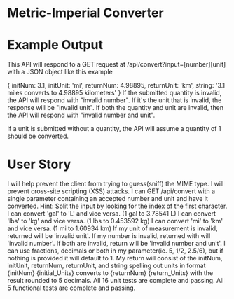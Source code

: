 # Metric-Imperial Converter

# Example Output
This API will respond to a GET request at /api/convert?input=[number][unit] with a JSON object like this example

{
 initNum: 3.1,
 initUnit: 'mi',
 returnNum: 4.98895,
 returnUnit: 'km', 
 string: '3.1 miles converts to 4.98895 kilometers'
}
If the submitted quantity is invalid, the API will respond with "invalid number". If it's the unit that is invalid, the response will be "invalid unit". If both the quantity and unit are invalid, then the API will respond with "invalid number and unit".

If a unit is submitted without a quantity, the API will assume a quantity of 1 should be converted.

# User Story
I will help prevent the client from trying to guess(sniff) the MIME type.
I will prevent cross-site scripting (XSS) attacks.
I can GET /api/convert with a single parameter containing an accepted number and unit and have it converted.
Hint: Split the input by looking for the index of the first character.
I can convert 'gal' to 'L' and vice versa. (1 gal to 3.78541 L)
I can convert 'lbs' to 'kg' and vice versa. (1 lbs to 0.453592 kg)
I can convert 'mi' to 'km' and vice versa. (1 mi to 1.60934 km)
If my unit of measurement is invalid, returned will be 'invalid unit'.
If my number is invalid, returned with will 'invalid number'.
If both are invalid, return will be 'invalid number and unit'.
I can use fractions, decimals or both in my parameter(ie. 5, 1/2, 2.5/6), but if nothing is provided it will default to 1.
My return will consist of the initNum, initUnit, returnNum, returnUnit, and string spelling out units in format {initNum} {initial_Units} converts to {returnNum} {return_Units} with the result rounded to 5 decimals.
All 16 unit tests are complete and passing.
All 5 functional tests are complete and passing.
